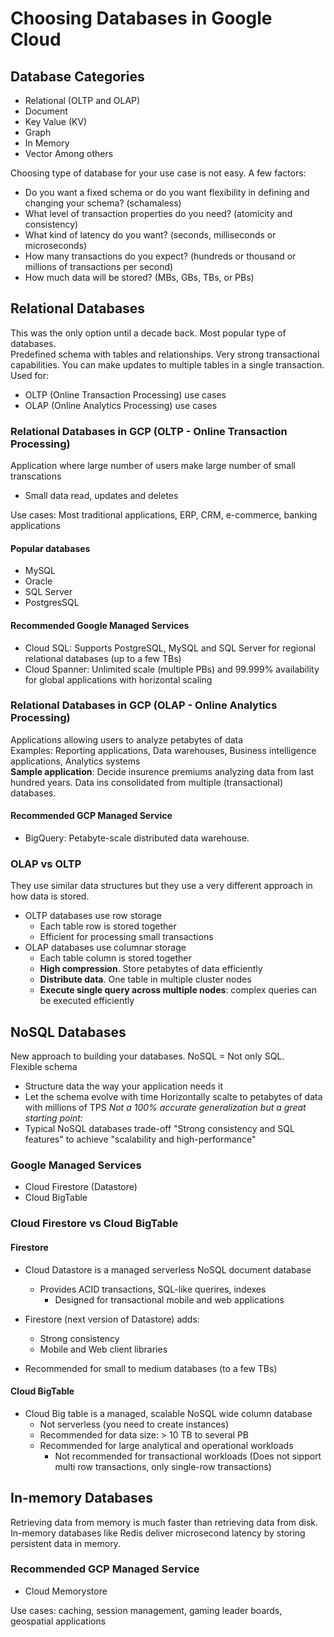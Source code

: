 # Choosing Databases in Google Cloud

## Database Categories
- Relational (OLTP and OLAP)
- Document
- Key Value (KV)
- Graph
- In Memory
- Vector
Among others

Choosing type of database for your use case is not easy. A few factors: 
- Do you want a fixed schema or do you want flexibility in defining and changing your schema? (schamaless)
- What level of transaction properties do you need? (atomicity and consistency)
- What kind of latency do you want? (seconds, milliseconds or microseconds)
- How many transactions do you expect? (hundreds or thousand or millions of transactions per second)
- How much data will be stored? (MBs, GBs, TBs, or PBs)

## Relational Databases
This was the only option until a decade back. Most popular type of databases.  
Predefined schema with tables and relationships.
Very strong transactional capabilities. You can make updates to multiple tables in a single transaction.
Used for:
  - OLTP (Online Transaction Processing) use cases
  - OLAP (Online Analytics Processing) use cases

### Relational Databases in GCP (OLTP - Online Transaction Processing)
Application where large number of users make large number of small transcations
- Small data read, updates and deletes

Use cases: Most traditional applications, ERP, CRM, e-commerce, banking applications

#### Popular databases
- MySQL
- Oracle
- SQL Server
- PostgresSQL

#### Recommended Google Managed Services
- Cloud SQL: Supports PostgreSQL, MySQL and SQL Server for regional relational databases (up to a few TBs)
- Cloud Spanner: Unlimited scale (multiple PBs) and 99.999% availability for global applications with horizontal scaling

### Relational Databases in GCP (OLAP - Online Analytics Processing)
Applications allowing users to analyze petabytes of data  
Examples: Reporting applications, Data warehouses, Business intelligence applications, Analytics systems  
**Sample application**: Decide insurence premiums analyzing data from last hundred years. Data ins consolidated from multiple (transactional) databases.  

#### Recommended GCP Managed Service
- BigQuery: Petabyte-scale distributed data warehouse.

### OLAP vs OLTP
They use similar data structures but they use a very different approach in how data is stored.  
- OLTP databases use row storage
  - Each table row is stored together
  - Efficient for processing small transactions
- OLAP databases use columnar storage
  - Each table column is stored together
  - **High compression**. Store petabytes of data efficiently
  - **Distribute data**. One table in multiple cluster nodes
  - **Execute single query across multiple nodes**: complex queries can be executed efficiently

## NoSQL Databases
New approach to building your databases. NoSQL = Not only SQL.  
Flexible schema
- Structure data the way your application needs it
- Let the schema evolve with time
Horizontally scalte to petabytes of data with millions of TPS
*Not a 100% accurate generalization but a great starting point:*
- Typical NoSQL databases trade-off "Strong consistency and SQL features" to achieve "scalability and high-performance"

### Google Managed Services
- Cloud Firestore (Datastore)
- Cloud BigTable

### Cloud Firestore vs Cloud BigTable

#### Firestore
- Cloud Datastore is a managed serverless NoSQL document database
  - Provides ACID transactions, SQL-like querires, indexes
    - Designed for transactional mobile and web applications

- Firestore (next version of Datastore) adds:
  - Strong consistency
  - Mobile and Web client libraries

- Recommended for small to medium databases (to a few TBs)

#### Cloud BigTable
- Cloud Big table is a managed, scalable NoSQL wide column database
  - Not serverless (you need to create instances)
  - Recommended for data size: > 10 TB to several PB
  - Recommended for large analytical and operational workloads
    - Not recommended for transactional workloads (Does not sipport multi row transactions, only single-row transactions)

## In-memory Databases
Retrieving data from memory is much faster than retrieving data from disk. In-memory databases like Redis deliver microsecond latency by storing persistent data in memory.  

### Recommended GCP Managed Service
- Cloud Memorystore

Use cases: caching, session management, gaming leader boards, geospatial applications
